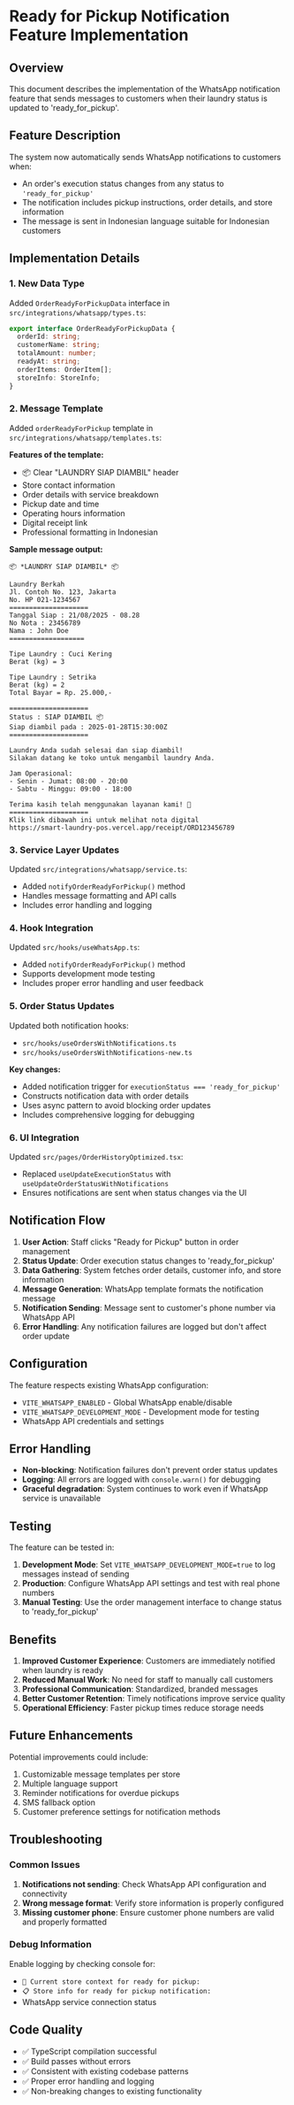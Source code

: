 # Ready for Pickup Notification Feature Implementation

## Overview

This document describes the implementation of the WhatsApp notification feature that sends messages to customers when their laundry status is updated to 'ready_for_pickup'.

## Feature Description

The system now automatically sends WhatsApp notifications to customers when:
- An order's execution status changes from any status to `'ready_for_pickup'`
- The notification includes pickup instructions, order details, and store information
- The message is sent in Indonesian language suitable for Indonesian customers

## Implementation Details

### 1. New Data Type

Added `OrderReadyForPickupData` interface in `src/integrations/whatsapp/types.ts`:

```typescript
export interface OrderReadyForPickupData {
  orderId: string;
  customerName: string;
  totalAmount: number;
  readyAt: string;
  orderItems: OrderItem[];
  storeInfo: StoreInfo;
}
```

### 2. Message Template

Added `orderReadyForPickup` template in `src/integrations/whatsapp/templates.ts`:

**Features of the template:**
- 📦 Clear "LAUNDRY SIAP DIAMBIL" header
- Store contact information
- Order details with service breakdown
- Pickup date and time
- Operating hours information
- Digital receipt link
- Professional formatting in Indonesian

**Sample message output:**
```
📦 *LAUNDRY SIAP DIAMBIL* 📦

Laundry Berkah
Jl. Contoh No. 123, Jakarta
No. HP 021-1234567
====================
Tanggal Siap : 21/08/2025 - 08.28
No Nota : 23456789
Nama : John Doe
===================

Tipe Laundry : Cuci Kering
Berat (kg) = 3

Tipe Laundry : Setrika
Berat (kg) = 2
Total Bayar = Rp. 25.000,-

====================
Status : SIAP DIAMBIL 📦
Siap diambil pada : 2025-01-28T15:30:00Z
====================

Laundry Anda sudah selesai dan siap diambil!
Silakan datang ke toko untuk mengambil laundry Anda.

Jam Operasional:
- Senin - Jumat: 08:00 - 20:00
- Sabtu - Minggu: 09:00 - 18:00

Terima kasih telah menggunakan layanan kami! 🙏
====================
Klik link dibawah ini untuk melihat nota digital
https://smart-laundry-pos.vercel.app/receipt/ORD123456789
```

### 3. Service Layer Updates

Updated `src/integrations/whatsapp/service.ts`:
- Added `notifyOrderReadyForPickup()` method
- Handles message formatting and API calls
- Includes error handling and logging

### 4. Hook Integration

Updated `src/hooks/useWhatsApp.ts`:
- Added `notifyOrderReadyForPickup()` method
- Supports development mode testing
- Includes proper error handling and user feedback

### 5. Order Status Updates

Updated both notification hooks:
- `src/hooks/useOrdersWithNotifications.ts`
- `src/hooks/useOrdersWithNotifications-new.ts`

**Key changes:**
- Added notification trigger for `executionStatus === 'ready_for_pickup'`
- Constructs notification data with order details
- Uses async pattern to avoid blocking order updates
- Includes comprehensive logging for debugging

### 6. UI Integration

Updated `src/pages/OrderHistoryOptimized.tsx`:
- Replaced `useUpdateExecutionStatus` with `useUpdateOrderStatusWithNotifications`
- Ensures notifications are sent when status changes via the UI

## Notification Flow

1. **User Action**: Staff clicks "Ready for Pickup" button in order management
2. **Status Update**: Order execution status changes to 'ready_for_pickup'
3. **Data Gathering**: System fetches order details, customer info, and store information
4. **Message Generation**: WhatsApp template formats the notification message
5. **Notification Sending**: Message sent to customer's phone number via WhatsApp API
6. **Error Handling**: Any notification failures are logged but don't affect order update

## Configuration

The feature respects existing WhatsApp configuration:
- `VITE_WHATSAPP_ENABLED` - Global WhatsApp enable/disable
- `VITE_WHATSAPP_DEVELOPMENT_MODE` - Development mode for testing
- WhatsApp API credentials and settings

## Error Handling

- **Non-blocking**: Notification failures don't prevent order status updates
- **Logging**: All errors are logged with `console.warn()` for debugging
- **Graceful degradation**: System continues to work even if WhatsApp service is unavailable

## Testing

The feature can be tested in:
1. **Development Mode**: Set `VITE_WHATSAPP_DEVELOPMENT_MODE=true` to log messages instead of sending
2. **Production**: Configure WhatsApp API settings and test with real phone numbers
3. **Manual Testing**: Use the order management interface to change status to 'ready_for_pickup'

## Benefits

1. **Improved Customer Experience**: Customers are immediately notified when laundry is ready
2. **Reduced Manual Work**: No need for staff to manually call customers
3. **Professional Communication**: Standardized, branded messages
4. **Better Customer Retention**: Timely notifications improve service quality
5. **Operational Efficiency**: Faster pickup times reduce storage needs

## Future Enhancements

Potential improvements could include:
1. Customizable message templates per store
2. Multiple language support
3. Reminder notifications for overdue pickups
4. SMS fallback option
5. Customer preference settings for notification methods

## Troubleshooting

### Common Issues

1. **Notifications not sending**: Check WhatsApp API configuration and connectivity
2. **Wrong message format**: Verify store information is properly configured
3. **Missing customer phone**: Ensure customer phone numbers are valid and properly formatted

### Debug Information

Enable logging by checking console for:
- `🏪 Current store context for ready for pickup:`
- `📋 Store info for ready for pickup notification:`
- WhatsApp service connection status

## Code Quality

- ✅ TypeScript compilation successful
- ✅ Build passes without errors
- ✅ Consistent with existing codebase patterns
- ✅ Proper error handling and logging
- ✅ Non-breaking changes to existing functionality